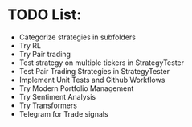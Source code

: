 # TODO List:

- Categorize strategies in subfolders
- Try RL
- Try Pair trading
- Test strategy on multiple tickers in StrategyTester
- Test Pair Trading Strategies in StrategyTester
- Implement Unit Tests and Github Workflows
- Try Modern Portfolio Management
- Try Sentiment Analysis
- Try Transformers
- Telegram for Trade signals